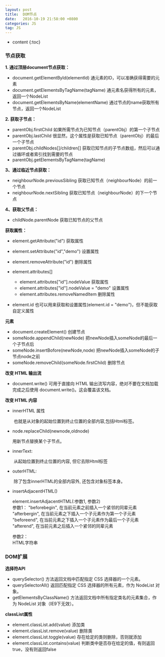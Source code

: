 ```yaml
---
layout: post
title:  DOM节点
date:   2016-10-19 21:58:00 +0800
categories: JS
tag: JS
---
```


* content
{:toc}

### 节点获取  
 
**1. 通过顶层document节点获取：**  

 - document.getElementById(elementId) 通元素的ID，可以准确获得需要的元素  
 - document.getElementsByTagName(tagName) 通元素名获得所有的元素，返回一个NodeList  
 - document.getElementsByName(elementName) 通过节点的name获取所有节点，返回一个NodeList    

**2. 获取子节点：**    

 - parentObj.firstChild  如果所需节点为已知节点（parentObj）的第一个子节点  
 - parentObj.lastChild  很显然，这个属性是获取已知节点（parentObj）的最后一个子节点  
 - parentObj.childNodes[]/children[]  获取已知节点的子节点数组，然后可以通过循环或者索引找到需要的节点  
 - parentObj.getElementsByTagName(tagName)    

**3、通过临近节点获取：**   

 - neighbourNode.previousSibling  获取已知节点（neighbourNode）的前一个节点  
 - neighbourNode.nextSibling  获取已知节点（neighbourNode）的下一个节点  

**4、获取父节点：**  

 - childNode.parentNode  获取已知节点的父节点  

**获取属性：**   

 

 - element.getAttribute("id")  获取属性  
 - element.setAttribute("id","demo")  设置属性 
 - element.removeAttribute("id")  删除属性  
 -  element.attributes[] 
   
     -  element.attributes["id"].nodeValue  获取属性  
      - element.attributes["id"].nodeValue = "demo"  设置属性  
      - element.attributes.removeNamedItem  删除属性  
 - element.id  也可以用来获取和设置属性(element.id = "demo")，但不能获取自定义属性  

**元素**

 - document.createElement()  创建节点  
 - someNode.appendChild(newNode)  把newNode插入someNode的最后一个子节点后  
 - someNode.insertBofore(newNode,node)  把newNode插入someNode的子节点node之前  
 - someNode.removeChild(someNode.firstChild)  删除节点

**改变 HTML 输出流**

 - document.write() 可用于直接向 HTML 输出流写内容，绝对不要在文档加载完成之后使用 document.write()。这会覆盖该文档。

**改变 HTML 内容**

 -  innerHTML 属性

　　也就是从对象的起始位置到终止位置的全部内容,包括Html标签。

- node.replaceChild(newnode,oldnode)

    用新节点替换某个子节点。
    
- innerText: 

　　从起始位置到终止位置的内容, 但它去除Html标签 

- outerHTML:

　　除了包含innerHTML的全部内容外, 还包含对象标签本身。
  
- insertAdjacentHTML()

    element.insertAdjacentHTML(:参数1, 参数2)  
    参数1： 
    "beforebegin", 在当前元素之前插入一个紧邻的同辈元素  
    "afterbergin", 在当前元素之下插入一个子元素作为第一个子元素  
    "beforeend", 在当前元素之下插入一个子元素作为最后一个子元素   
    "afterend", 在当前元素之后插入一个紧邻的同辈元素 

    参数2：  
    HTML字符串
  
### DOM扩展

**选择符API**

 - querySelector()  方法返回文档中匹配指定 CSS 选择器的一个元素。
 -  querySelectorAll()  返回匹配指定 CSS 选择器的所有元素，作为 NodeList 对象。
 -  getElementsByClassName() 方法返回文档中所有指定类名的元素集合，作为 NodeList 对象（IE9下无效）。

**classList属性**

 - element.classList.add(value)  添加类
 - element.classList.remove(value)  删除类
 - element.classList.toggle(value)  存在给定的类则删除，否则就添加
 - element.classList.contains(value)  判断类中是否存在给定的值，有则返回true，没有则返回false














